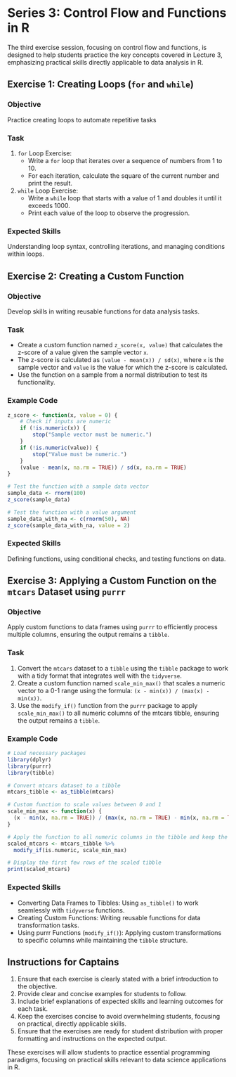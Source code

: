 # Series 3: Control Flow and Functions in R

The third exercise session, focusing on control flow and functions, is designed to help students practice the key concepts covered in Lecture 3, emphasizing practical skills directly applicable to data analysis in R.

## Exercise 1: Creating Loops (`for` and `while`)

### Objective

Practice creating loops to automate repetitive tasks

### Task

1. `for` Loop Exercise:
   - Write a `for` loop that iterates over a sequence of numbers from 1 to 10.
   - For each iteration, calculate the square of the current number and print the result.
2. `while` Loop Exercise:
   - Write a `while` loop that starts with a value of 1 and doubles it until it exceeds 1000.
   - Print each value of the loop to observe the progression.

### Expected Skills

Understanding loop syntax, controlling iterations, and managing conditions within loops.

## Exercise 2: Creating a Custom Function

### Objective

Develop skills in writing reusable functions for data analysis tasks.

### Task

- Create a custom function named `z_score(x, value)` that calculates the z-score of a value given the sample vector `x`.
- The z-score is calculated as `(value - mean(x)) / sd(x)`, where `x` is the sample vector and `value` is the value for which the z-score is calculated.
- Use the function on a sample from a normal distribution to test its functionality.

### Example Code

```r
z_score <- function(x, value = 0) {
    # Check if inputs are numeric
    if (!is.numeric(x)) {
        stop("Sample vector must be numeric.")
    }
    if (!is.numeric(value)) {
        stop("Value must be numeric.")
    }
    (value - mean(x, na.rm = TRUE)) / sd(x, na.rm = TRUE)
}

# Test the function with a sample data vector
sample_data <- rnorm(100)
z_score(sample_data)

# Test the function with a value argument
sample_data_with_na <- c(rnorm(50), NA)
z_score(sample_data_with_na, value = 2)
```

### Expected Skills

Defining functions, using conditional checks, and testing functions on data.

## Exercise 3: Applying a Custom Function on the `mtcars` Dataset using `purrr`

### Objective

Apply custom functions to data frames using `purrr` to efficiently process multiple columns, ensuring the output remains a `tibble`.

### Task

1. Convert the `mtcars` dataset to a `tibble` using the `tibble` package to work with a tidy format that integrates well with the `tidyverse`.
1. Create a custom function named `scale_min_max()` that scales a numeric vector to a 0-1 range using the formula: `(x - min(x)) / (max(x) - min(x))`.
1. Use the `modify_if()` function from the `purrr` package to apply `scale_min_max()` to all numeric columns of the mtcars tibble, ensuring the output remains a `tibble`.

### Example Code

```r
# Load necessary packages
library(dplyr)
library(purrr)
library(tibble)

# Convert mtcars dataset to a tibble
mtcars_tibble <- as_tibble(mtcars)

# Custom function to scale values between 0 and 1
scale_min_max <- function(x) {
  (x - min(x, na.rm = TRUE)) / (max(x, na.rm = TRUE) - min(x, na.rm = TRUE))
}

# Apply the function to all numeric columns in the tibble and keep the output as a tibble
scaled_mtcars <- mtcars_tibble %>%
  modify_if(is.numeric, scale_min_max)

# Display the first few rows of the scaled tibble
print(scaled_mtcars)
```

### Expected Skills

- Converting Data Frames to Tibbles: Using `as_tibble()` to work seamlessly with `tidyverse` functions.
- Creating Custom Functions: Writing reusable functions for data transformation tasks.
- Using purrr Functions (`modify_if()`): Applying custom transformations to specific columns while maintaining the `tibble` structure.

## Instructions for Captains

1. Ensure that each exercise is clearly stated with a brief introduction to the objective.
1. Provide clear and concise examples for students to follow.
1. Include brief explanations of expected skills and learning outcomes for each task.
1. Keep the exercises concise to avoid overwhelming students, focusing on practical, directly applicable skills.
1. Ensure that the exercises are ready for student distribution with proper formatting and instructions on the expected output.

These exercises will allow students to practice essential programming paradigms, focusing on practical skills relevant to data science applications in R.
